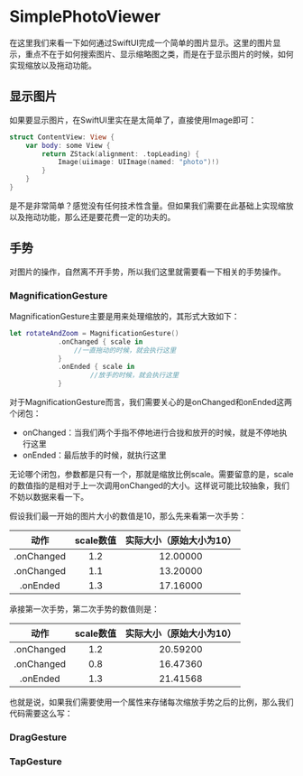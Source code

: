 # SimplePhotoViewer

在这里我们来看一下如何通过SwiftUI完成一个简单的图片显示。这里的图片显示，重点不在于如何搜索图片、显示缩略图之类，而是在于显示图片的时候，如何实现缩放以及拖动功能。

## 显示图片

如果要显示图片，在SwiftUI里实在是太简单了，直接使用Image即可：

```swift
struct ContentView: View {
    var body: some View {
        return ZStack(alignment: .topLeading) {
            Image(uiimage: UIImage(named: "photo")!)
        }
    }
}
```

是不是非常简单？感觉没有任何技术性含量。但如果我们需要在此基础上实现缩放以及拖动功能，那么还是要花费一定的功夫的。

## 手势

对图片的操作，自然离不开手势，所以我们这里就需要看一下相关的手势操作。

### MagnificationGesture

MagnificationGesture主要是用来处理缩放的，其形式大致如下：

```swift
let rotateAndZoom = MagnificationGesture()
            .onChanged { scale in
                //一直拖动的时候，就会执行这里
            }
            .onEnded { scale in
            		//放手的时候，就会执行这里
            }
```

对于MagnificationGesture而言，我们需要关心的是onChanged和onEnded这两个闭包：

- onChanged：当我们两个手指不停地进行合拢和放开的时候，就是不停地执行这里
- onEnded：最后放手的时候，就执行这里

无论哪个闭包，参数都是只有一个，那就是缩放比例scale。需要留意的是，scale的数值指的是相对于上一次调用onChanged的大小。这样说可能比较抽象，我们不妨以数据来看一下。

假设我们最一开始的图片大小的数值是10，那么先来看第一次手势：

|    动作    | scale数值 | 实际大小（原始大小为10） |
| :--------: | :-------: | :----------------------: |
| .onChanged |    1.2    |         12.00000         |
| .onChanged |    1.1    |         13.20000         |
|  .onEnded  |    1.3    |         17.16000         |

承接第一次手势，第二次手势的数值则是：

|    动作    | scale数值 | 实际大小（原始大小为10） |
| :--------: | :-------: | :----------------------: |
| .onChanged |    1.2    |         20.59200         |
| .onChanged |    0.8    |         16.47360         |
|  .onEnded  |    1.3    |         21.41568         |

也就是说，如果我们需要使用一个属性来存储每次缩放手势之后的比例，那么我们代码需要这么写：



### DragGesture



### TapGesture



